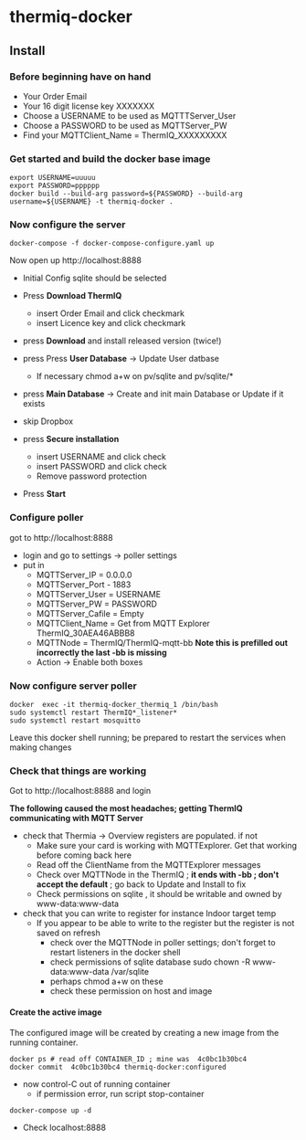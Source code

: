 # thermiq-docker

## Install

###  Before beginning have on hand 
  - Your Order Email
  - Your 16 digit license key XXXXXXX
  - Choose a USERNAME to be used as MQTTTServer_User
  - Choose a PASSWORD to be used as MQTTServer_PW 
  - Find your  MQTTClient_Name = ThermIQ_XXXXXXXXX 

### Get started and build the docker base image

``` 
export USERNAME=uuuuu
export PASSWORD=pppppp
docker build --build-arg password=${PASSWORD} --build-arg username=${USERNAME} -t thermiq-docker .
```

### Now configure the server

```
docker-compose -f docker-compose-configure.yaml up 
```
Now open up http://localhost:8888 

- Initial Config  sqlite  should be selected 
-  Press  **Download ThermIQ**
	- insert Order Email and click  checkmark
	-  insert Licence key  and click checkmark
 
- press **Download**  and install released version (twice!)
- press Press **User Database** -> Update User datbase
	- If necessary chmod a+w on pv/sqlite and pv/sqlite/*
- press **Main Database** -> Create and init main Database or Update if it exists
- skip Dropbox   
- press **Secure installation** 
	- insert USERNAME and click check
	- insert PASSWORD  and click check
	- Remove password protection
- Press **Start**

### Configure poller

got to http://localhost:8888

- login and go to settings -> poller settings
- put in 
	- MQTTServer_IP = 0.0.0.0 
	- MQTTServer_Port - 1883
	- MQTTServer_User = USERNAME
	- MQTTServer_PW = PASSWORD
	- MQTTServer_Cafile = Empty
	- MQTTClient_Name = Get from MQTT Explorer ThermIQ_30AEA46ABBB8
	- MQTTNode  = ThermIQ/ThermIQ-mqtt-bb  **Note this is prefilled out incorrectly the last -bb is missing**
	- Action -> Enable both boxes

### Now configure server poller

```
docker  exec -it thermiq-docker_thermiq_1 /bin/bash
sudo systemctl restart ThermIQ*_listener*
sudo systemctl restart mosquitto

```
Leave this docker shell running; be prepared to restart the services when making changes

### Check that things are working

Got to http://localhost:8888 and login  

**The following caused the most headaches; getting ThermIQ communicating with MQTT Server**

- check that Thermia -> Overview registers are populated. if not
	- Make sure your card is working with MQTTExplorer. Get that working before coming back here
	- Read off the ClientName from the MQTTExplorer messages
	- Check over MQTTNode in the ThermIQ ;   **it ends with -bb ; don't accept the default** ; go back to Update and Install to fix
	- Check permissions on sqlite , it should be writable and owned by www-data:www-data
- check that you can write to register for instance Indoor target temp
	- If you appear to be able to write to the register but the register is not saved on refresh
		- check over the MQTTNode in poller settings; don't forget to restart listeners in the docker shell
		- check permissions  of sqlite database sudo chown -R www-data:www-data /var/sqlite
		- perhaps chmod a+w on these
		- check these permission on host and image

#### Create  the active image

The configured image will be created by creating a new image from the running container.

```
docker ps # read off CONTAINER_ID ; mine was  4c0bc1b30bc4
docker commit  4c0bc1b30bc4 thermiq-docker:configured
```

- now control-C out of running container
    -  if permission error, run script stop-container

```
docker-compose up -d
```

- Check  localhost:8888 

